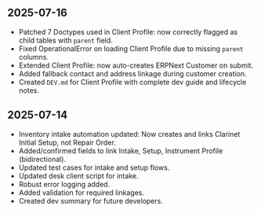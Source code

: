 ## 2025-07-16
- Patched 7 Doctypes used in Client Profile: now correctly flagged as child tables with `parent` field.
- Fixed OperationalError on loading Client Profile due to missing `parent` columns.
- Extended Client Profile: now auto-creates ERPNext Customer on submit.
- Added fallback contact and address linkage during customer creation.
- Created `DEV.md` for Client Profile with complete dev guide and lifecycle notes.

## 2025-07-14
- Inventory intake automation updated: Now creates and links Clarinet Initial Setup, not Repair Order.
- Added/confirmed fields to link Intake, Setup, Instrument Profile (bidirectional).
- Updated test cases for intake and setup flows.
- Updated desk client script for intake.
- Robust error logging added.
- Added validation for required linkages.
- Created dev summary for future developers.
